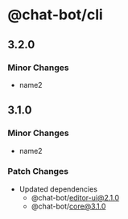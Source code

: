 # @chat-bot/cli

## 3.2.0

### Minor Changes

- name2

## 3.1.0

### Minor Changes

- name2

### Patch Changes

- Updated dependencies
  - @chat-bot/editor-ui@2.1.0
  - @chat-bot/core@3.1.0
